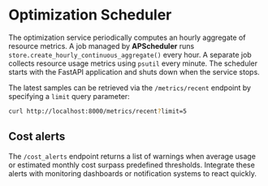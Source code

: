 # Optimization Scheduler

The optimization service periodically computes an hourly aggregate of resource metrics.
A job managed by **APScheduler** runs `store.create_hourly_continuous_aggregate()`
every hour. A separate job collects resource usage metrics using ``psutil`` every
minute. The scheduler starts with the FastAPI application and shuts down when the
service stops.

The latest samples can be retrieved via the ``/metrics/recent`` endpoint by
specifying a ``limit`` query parameter:

```bash
curl http://localhost:8000/metrics/recent?limit=5
```

## Cost alerts

The ``/cost_alerts`` endpoint returns a list of warnings when average usage or
estimated monthly cost surpass predefined thresholds. Integrate these alerts
with monitoring dashboards or notification systems to react quickly.
